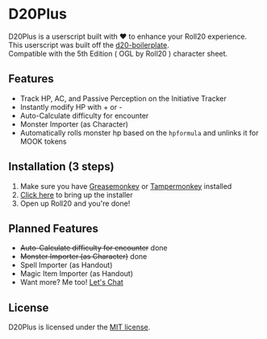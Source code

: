 # D20Plus

D20Plus is a userscript built with ♥ to enhance your Roll20 experience.  
This userscript was built off the [d20-boilerplate](https://github.com/kcaf/d20-boilerplate).  
Compatible with the 5th Edition ( OGL by Roll20 ) character sheet.

## Features
- Track HP, AC, and Passive Perception on the Initiative Tracker
- Instantly modify HP with + or -
- Auto-Calculate difficulty for encounter
- Monster Importer (as Character)
- Automatically rolls monster hp based on the `hpformula` and unlinks it for MOOK tokens

## Installation (3 steps)
1. Make sure you have [Greasemonkey](https://addons.mozilla.org/en-US/firefox/addon/greasemonkey) or [Tampermonkey](https://tampermonkey.net) installed  
2. [Click here](https://github.com/kcaf/D20plus/raw/master/D20plus.user.js) to bring up the installer  
3. Open up Roll20 and you're done!  

## Planned Features
- ~~Auto-Calculate difficulty for encounter~~ done
- ~~Monster Importer (as Character)~~ done
- Spell Importer (as Handout)
- Magic Item Importer (as Handout)
- Want more? Me too! [Let's Chat](https://github.com/kcaf/D20plus/issues)

## License
D20Plus is licensed under the [MIT license](https://opensource.org/licenses/MIT).
